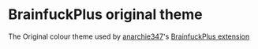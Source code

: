 # BrainfuckPlus original theme

The Original colour theme used by [anarchie347](https://github.com/anarchie347)'s [BrainfuckPlus extension](https://github.com/anarchie347/BrainfuckPlus-VSCode)
